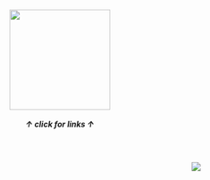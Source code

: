 
<h5 align="center">
<a href="https://rentry.co/sit"><img src="https://github.com/user-attachments/assets/8834c682-dd3d-41be-adee-a154e3278b0c"width="180" height="180"></img></a><br><br>
  ↑ click for links ↑
</h5>
<br>
<h4 align="right">
  <img src="https://komarev.com/ghpvc/?username=tojifg&color=6addcf&style=for-the-badge&label=UAPS+SPOTTED:&base=1000000000">
</h4>
